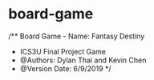 # board-game

/** Board Game - Name: Fantasy Destiny
  * ICS3U Final Project Game
  * @Authors: Dylan Thai and Kevin Chen
  * @Version Date: 6/9/2019
 */
